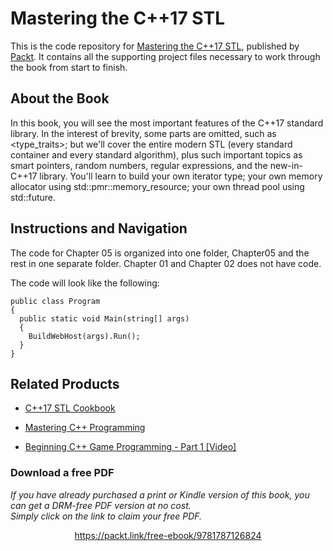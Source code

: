 # Mastering the C++17 STL
This is the code repository for [Mastering the C++17 STL](https://www.packtpub.com/application-development/mastering-c17-stl?utm_source=github&utm_medium=repository&utm_content=9781787126824), published by [Packt](https://www.packtpub.com/?utm_source=github). It contains all the supporting project files necessary to work through the book from start to finish.

## About the Book
In this book, you will see the most important features of the C++17 standard library. In the interest of brevity, some parts are omitted, such as <type_traits>; but we'll cover the entire modern STL (every standard container and every standard algorithm), plus such important topics as smart pointers, random numbers, regular expressions, and the new-in-C++17 <filesystem> library. You'll learn to build your own iterator type; your own memory allocator using std::pmr::memory_resource; your own thread pool using std::future.

## Instructions and Navigation
The code for Chapter 05 is organized into one folder, Chapter05 and the rest in one separate folder. Chapter 01 and Chapter 02 does not have code.

The code will look like the following:

```
public class Program
{
  public static void Main(string[] args)
  {
    BuildWebHost(args).Run();
  }
}
```
 
 ## Related Products
* [C++17 STL Cookbook](https://www.packtpub.com/application-development/c17-stl-cookbook?utm_source=github&utm_medium=repository&utm_content=9781787120495)

* [Mastering C++ Programming](https://www.packtpub.com/application-development/mastering-c-programming?utm_source=github&utm_medium=repository&utm_content=9781786461629)

* [Beginning C++ Game Programming - Part 1 [Video]](https://www.packtpub.com/game-development/beginning-c-game-programming-part-1-video?utm_source=github&utm_medium=repository&utm_content=9781787284128)


### Download a free PDF

 <i>If you have already purchased a print or Kindle version of this book, you can get a DRM-free PDF version at no cost.<br>Simply click on the link to claim your free PDF.</i>
<p align="center"> <a href="https://packt.link/free-ebook/9781787126824">https://packt.link/free-ebook/9781787126824 </a> </p>